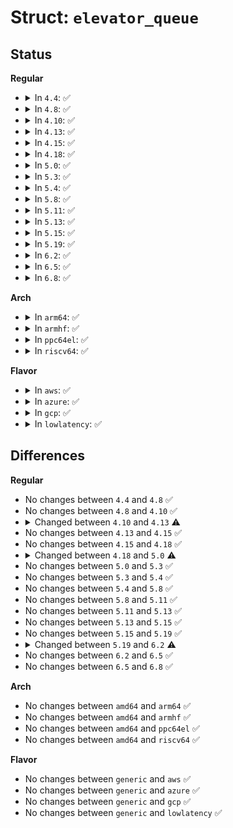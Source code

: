 # Struct: <code>elevator_queue</code>

## Status
<b>Regular</b>
<ul>
<li>
<details>
<summary>In <code>4.4</code>: ✅</summary>

```c
struct elevator_queue {
    struct elevator_type *type;
    void *elevator_data;
    struct kobject kobj;
    struct mutex sysfs_lock;
    unsigned int registered;
    struct hlist_head hash[64];
};
```
</details>
</li>
<li>
<details>
<summary>In <code>4.8</code>: ✅</summary>

```c
struct elevator_queue {
    struct elevator_type *type;
    void *elevator_data;
    struct kobject kobj;
    struct mutex sysfs_lock;
    unsigned int registered;
    struct hlist_head hash[64];
};
```
</details>
</li>
<li>
<details>
<summary>In <code>4.10</code>: ✅</summary>

```c
struct elevator_queue {
    struct elevator_type *type;
    void *elevator_data;
    struct kobject kobj;
    struct mutex sysfs_lock;
    unsigned int registered;
    struct hlist_head hash[64];
};
```
</details>
</li>
<li>
<details>
<summary>In <code>4.13</code>: ✅</summary>

```c
struct elevator_queue {
    struct elevator_type *type;
    void *elevator_data;
    struct kobject kobj;
    struct mutex sysfs_lock;
    unsigned int registered;
    unsigned int uses_mq;
    struct hlist_head hash[64];
};
```
</details>
</li>
<li>
<details>
<summary>In <code>4.15</code>: ✅</summary>

```c
struct elevator_queue {
    struct elevator_type *type;
    void *elevator_data;
    struct kobject kobj;
    struct mutex sysfs_lock;
    unsigned int registered;
    unsigned int uses_mq;
    struct hlist_head hash[64];
};
```
</details>
</li>
<li>
<details>
<summary>In <code>4.18</code>: ✅</summary>

```c
struct elevator_queue {
    struct elevator_type *type;
    void *elevator_data;
    struct kobject kobj;
    struct mutex sysfs_lock;
    unsigned int registered;
    unsigned int uses_mq;
    struct hlist_head hash[64];
};
```
</details>
</li>
<li>
<details>
<summary>In <code>5.0</code>: ✅</summary>

```c
struct elevator_queue {
    struct elevator_type *type;
    void *elevator_data;
    struct kobject kobj;
    struct mutex sysfs_lock;
    unsigned int registered;
    struct hlist_head hash[64];
};
```
</details>
</li>
<li>
<details>
<summary>In <code>5.3</code>: ✅</summary>

```c
struct elevator_queue {
    struct elevator_type *type;
    void *elevator_data;
    struct kobject kobj;
    struct mutex sysfs_lock;
    unsigned int registered;
    struct hlist_head hash[64];
};
```
</details>
</li>
<li>
<details>
<summary>In <code>5.4</code>: ✅</summary>

```c
struct elevator_queue {
    struct elevator_type *type;
    void *elevator_data;
    struct kobject kobj;
    struct mutex sysfs_lock;
    unsigned int registered;
    struct hlist_head hash[64];
};
```
</details>
</li>
<li>
<details>
<summary>In <code>5.8</code>: ✅</summary>

```c
struct elevator_queue {
    struct elevator_type *type;
    void *elevator_data;
    struct kobject kobj;
    struct mutex sysfs_lock;
    unsigned int registered;
    struct hlist_head hash[64];
};
```
</details>
</li>
<li>
<details>
<summary>In <code>5.11</code>: ✅</summary>

```c
struct elevator_queue {
    struct elevator_type *type;
    void *elevator_data;
    struct kobject kobj;
    struct mutex sysfs_lock;
    unsigned int registered;
    struct hlist_head hash[64];
};
```
</details>
</li>
<li>
<details>
<summary>In <code>5.13</code>: ✅</summary>

```c
struct elevator_queue {
    struct elevator_type *type;
    void *elevator_data;
    struct kobject kobj;
    struct mutex sysfs_lock;
    unsigned int registered;
    struct hlist_head hash[64];
};
```
</details>
</li>
<li>
<details>
<summary>In <code>5.15</code>: ✅</summary>

```c
struct elevator_queue {
    struct elevator_type *type;
    void *elevator_data;
    struct kobject kobj;
    struct mutex sysfs_lock;
    unsigned int registered;
    struct hlist_head hash[64];
};
```
</details>
</li>
<li>
<details>
<summary>In <code>5.19</code>: ✅</summary>

```c
struct elevator_queue {
    struct elevator_type *type;
    void *elevator_data;
    struct kobject kobj;
    struct mutex sysfs_lock;
    unsigned int registered;
    struct hlist_head hash[64];
};
```
</details>
</li>
<li>
<details>
<summary>In <code>6.2</code>: ✅</summary>

```c
struct elevator_queue {
    struct elevator_type *type;
    void *elevator_data;
    struct kobject kobj;
    struct mutex sysfs_lock;
    long unsigned int flags;
    struct hlist_head hash[64];
};
```
</details>
</li>
<li>
<details>
<summary>In <code>6.5</code>: ✅</summary>

```c
struct elevator_queue {
    struct elevator_type *type;
    void *elevator_data;
    struct kobject kobj;
    struct mutex sysfs_lock;
    long unsigned int flags;
    struct hlist_head hash[64];
};
```
</details>
</li>
<li>
<details>
<summary>In <code>6.8</code>: ✅</summary>

```c
struct elevator_queue {
    struct elevator_type *type;
    void *elevator_data;
    struct kobject kobj;
    struct mutex sysfs_lock;
    long unsigned int flags;
    struct hlist_head hash[64];
};
```
</details>
</li>
</ul>
<b>Arch</b>
<ul>
<li>
<details>
<summary>In <code>arm64</code>: ✅</summary>

```c
struct elevator_queue {
    struct elevator_type *type;
    void *elevator_data;
    struct kobject kobj;
    struct mutex sysfs_lock;
    unsigned int registered;
    struct hlist_head hash[64];
};
```
</details>
</li>
<li>
<details>
<summary>In <code>armhf</code>: ✅</summary>

```c
struct elevator_queue {
    struct elevator_type *type;
    void *elevator_data;
    struct kobject kobj;
    struct mutex sysfs_lock;
    unsigned int registered;
    struct hlist_head hash[64];
};
```
</details>
</li>
<li>
<details>
<summary>In <code>ppc64el</code>: ✅</summary>

```c
struct elevator_queue {
    struct elevator_type *type;
    void *elevator_data;
    struct kobject kobj;
    struct mutex sysfs_lock;
    unsigned int registered;
    struct hlist_head hash[64];
};
```
</details>
</li>
<li>
<details>
<summary>In <code>riscv64</code>: ✅</summary>

```c
struct elevator_queue {
    struct elevator_type *type;
    void *elevator_data;
    struct kobject kobj;
    struct mutex sysfs_lock;
    unsigned int registered;
    struct hlist_head hash[64];
};
```
</details>
</li>
</ul>
<b>Flavor</b>
<ul>
<li>
<details>
<summary>In <code>aws</code>: ✅</summary>

```c
struct elevator_queue {
    struct elevator_type *type;
    void *elevator_data;
    struct kobject kobj;
    struct mutex sysfs_lock;
    unsigned int registered;
    struct hlist_head hash[64];
};
```
</details>
</li>
<li>
<details>
<summary>In <code>azure</code>: ✅</summary>

```c
struct elevator_queue {
    struct elevator_type *type;
    void *elevator_data;
    struct kobject kobj;
    struct mutex sysfs_lock;
    unsigned int registered;
    struct hlist_head hash[64];
};
```
</details>
</li>
<li>
<details>
<summary>In <code>gcp</code>: ✅</summary>

```c
struct elevator_queue {
    struct elevator_type *type;
    void *elevator_data;
    struct kobject kobj;
    struct mutex sysfs_lock;
    unsigned int registered;
    struct hlist_head hash[64];
};
```
</details>
</li>
<li>
<details>
<summary>In <code>lowlatency</code>: ✅</summary>

```c
struct elevator_queue {
    struct elevator_type *type;
    void *elevator_data;
    struct kobject kobj;
    struct mutex sysfs_lock;
    unsigned int registered;
    struct hlist_head hash[64];
};
```
</details>
</li>
</ul>

## Differences
<b>Regular</b>
<ul>
<li>
No changes between <code>4.4</code> and <code>4.8</code> ✅
</li>
<li>
No changes between <code>4.8</code> and <code>4.10</code> ✅
</li>
<li>
<details>
<summary>Changed between <code>4.10</code> and <code>4.13</code> ⚠️</summary>
<ul>
<li>
<b>Field added. </b>
<code>unsigned int uses_mq</code>
</li>
</ul>
</details>
</li>
<li>
No changes between <code>4.13</code> and <code>4.15</code> ✅
</li>
<li>
No changes between <code>4.15</code> and <code>4.18</code> ✅
</li>
<li>
<details>
<summary>Changed between <code>4.18</code> and <code>5.0</code> ⚠️</summary>
<ul>
<li>
<b>Field removed. </b>
<code>unsigned int uses_mq</code>
</li>
</ul>
</details>
</li>
<li>
No changes between <code>5.0</code> and <code>5.3</code> ✅
</li>
<li>
No changes between <code>5.3</code> and <code>5.4</code> ✅
</li>
<li>
No changes between <code>5.4</code> and <code>5.8</code> ✅
</li>
<li>
No changes between <code>5.8</code> and <code>5.11</code> ✅
</li>
<li>
No changes between <code>5.11</code> and <code>5.13</code> ✅
</li>
<li>
No changes between <code>5.13</code> and <code>5.15</code> ✅
</li>
<li>
No changes between <code>5.15</code> and <code>5.19</code> ✅
</li>
<li>
<details>
<summary>Changed between <code>5.19</code> and <code>6.2</code> ⚠️</summary>
<ul>
<li>
<b>Field added. </b>
<code>long unsigned int flags</code>
</li>
<li>
<b>Field removed. </b>
<code>unsigned int registered</code>
</li>
</ul>
</details>
</li>
<li>
No changes between <code>6.2</code> and <code>6.5</code> ✅
</li>
<li>
No changes between <code>6.5</code> and <code>6.8</code> ✅
</li>
</ul>
<b>Arch</b>
<ul>
<li>
No changes between <code>amd64</code> and <code>arm64</code> ✅
</li>
<li>
No changes between <code>amd64</code> and <code>armhf</code> ✅
</li>
<li>
No changes between <code>amd64</code> and <code>ppc64el</code> ✅
</li>
<li>
No changes between <code>amd64</code> and <code>riscv64</code> ✅
</li>
</ul>
<b>Flavor</b>
<ul>
<li>
No changes between <code>generic</code> and <code>aws</code> ✅
</li>
<li>
No changes between <code>generic</code> and <code>azure</code> ✅
</li>
<li>
No changes between <code>generic</code> and <code>gcp</code> ✅
</li>
<li>
No changes between <code>generic</code> and <code>lowlatency</code> ✅
</li>
</ul>
